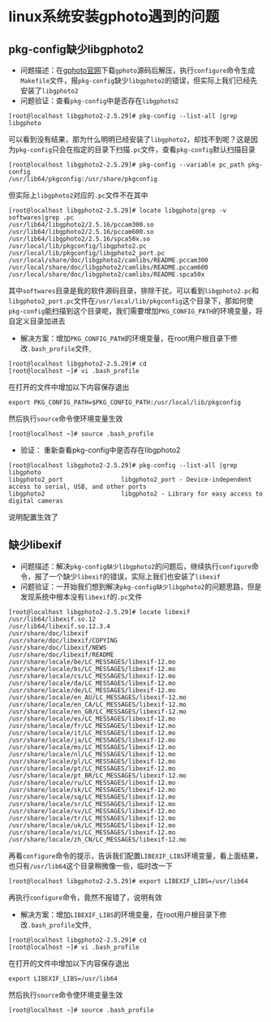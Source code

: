 # linux系统安装gphoto遇到的问题
## pkg-config缺少libgphoto2
- 问题描述：在[gphoto官网](http://gphoto.org/)下载`gphoto`源码后解压，执行`configure`命令生成`Makefile`文件，报`pkg-config`缺少`libgphoto2`的错误，但实际上我们已经先安装了`libgphoto2`
- 问题验证：查看`pkg-config`中是否存在`libgphoto2`
```
[root@localhost libgphoto2-2.5.29]# pkg-config --list-all |grep libgphoto
```
可以看到没有结果，那为什么明明已经安装了`libgphoto2`，却找不到呢？这是因为`pkg-config`只会在指定的目录下扫描`.pc`文件，查看`pkg-config`默认扫描目录
```
[root@localhost libgphoto2-2.5.29]# pkg-config --variable pc_path pkg-config
/usr/lib64/pkgconfig:/usr/share/pkgconfig
```
但实际上`libgphoto2`对应的`.pc`文件不在其中
```
[root@localhost libgphoto2-2.5.29]# locate libgphoto|grep -v softwares|grep .pc
/usr/lib64/libgphoto2/2.5.16/pccam300.so
/usr/lib64/libgphoto2/2.5.16/pccam600.so
/usr/lib64/libgphoto2/2.5.16/spca50x.so
/usr/local/lib/pkgconfig/libgphoto2.pc
/usr/local/lib/pkgconfig/libgphoto2_port.pc
/usr/local/share/doc/libgphoto2/camlibs/README.pccam300
/usr/local/share/doc/libgphoto2/camlibs/README.pccam600
/usr/local/share/doc/libgphoto2/camlibs/README.spca50x

```
其中`softwares`目录是我的软件源码目录，排除干扰，可以看到`libgphoto2.pc`和`libgphoto2_port.pc`文件在`/usr/local/lib/pkgconfig`这个目录下，那如何使`pkg-config`能扫描到这个目录呢，我们需要增加`PKG_CONFIG_PATH`的环境变量，将自定义目录加进去
- 解决方案：增加`PKG_CONFIG_PATH`的环境变量，在root用户根目录下修改`.bash_profile`文件,
```
[root@localhost libgphoto2-2.5.29]# cd
[root@localhost ~]# vi .bash_profile 
```
在打开的文件中增加以下内容保存退出
```
export PKG_CONFIG_PATH=$PKG_CONFIG_PATH:/usr/local/lib/pkgconfig
```
然后执行`source`命令使环境变量生效
```
[root@localhost ~]# source .bash_profile
```
- 验证： 重新查看pkg-config中是否存在libgphoto2
```
[root@localhost libgphoto2-2.5.29]# pkg-config --list-all |grep libgphoto
libgphoto2_port                libgphoto2_port - Device-independent access to serial, USB, and other ports
libgphoto2                     libgphoto2 - Library for easy access to digital cameras

```
说明配置生效了
## 缺少libexif
- 问题描述：解决`pkg-config缺少libgphoto2`的问题后，继续执行`configure`命令，报了一个缺少`libexif`的错误，实际上我们也安装了`libexif`
- 问题验证：一开始我们想到解决`pkg-config缺少libgphoto2`的问题思路，但是发现系统中根本没有`libexif`的`.pc`文件
```
[root@localhost libgphoto2-2.5.29]# locate libexif
/usr/lib64/libexif.so.12
/usr/lib64/libexif.so.12.3.4
/usr/share/doc/libexif
/usr/share/doc/libexif/COPYING
/usr/share/doc/libexif/NEWS
/usr/share/doc/libexif/README
/usr/share/locale/be/LC_MESSAGES/libexif-12.mo
/usr/share/locale/bs/LC_MESSAGES/libexif-12.mo
/usr/share/locale/cs/LC_MESSAGES/libexif-12.mo
/usr/share/locale/da/LC_MESSAGES/libexif-12.mo
/usr/share/locale/de/LC_MESSAGES/libexif-12.mo
/usr/share/locale/en_AU/LC_MESSAGES/libexif-12.mo
/usr/share/locale/en_CA/LC_MESSAGES/libexif-12.mo
/usr/share/locale/en_GB/LC_MESSAGES/libexif-12.mo
/usr/share/locale/es/LC_MESSAGES/libexif-12.mo
/usr/share/locale/fr/LC_MESSAGES/libexif-12.mo
/usr/share/locale/it/LC_MESSAGES/libexif-12.mo
/usr/share/locale/ja/LC_MESSAGES/libexif-12.mo
/usr/share/locale/ms/LC_MESSAGES/libexif-12.mo
/usr/share/locale/nl/LC_MESSAGES/libexif-12.mo
/usr/share/locale/pl/LC_MESSAGES/libexif-12.mo
/usr/share/locale/pt/LC_MESSAGES/libexif-12.mo
/usr/share/locale/pt_BR/LC_MESSAGES/libexif-12.mo
/usr/share/locale/ru/LC_MESSAGES/libexif-12.mo
/usr/share/locale/sk/LC_MESSAGES/libexif-12.mo
/usr/share/locale/sq/LC_MESSAGES/libexif-12.mo
/usr/share/locale/sr/LC_MESSAGES/libexif-12.mo
/usr/share/locale/sv/LC_MESSAGES/libexif-12.mo
/usr/share/locale/tr/LC_MESSAGES/libexif-12.mo
/usr/share/locale/uk/LC_MESSAGES/libexif-12.mo
/usr/share/locale/vi/LC_MESSAGES/libexif-12.mo
/usr/share/locale/zh_CN/LC_MESSAGES/libexif-12.mo
```
再看`configure`命令的提示，告诉我们配置`LIBEXIF_LIBS`环境变量，看上面结果，也只有`/usr/lib64`这个目录稍微像一些，临时改一下
```
[root@localhost libgphoto2-2.5.29]# export LIBEXIF_LIBS=/usr/lib64
```
再执行`configure`命令，竟然不报错了，说明有效
- 解决方案：增加`LIBEXIF_LIBS`的环境变量，在root用户根目录下修改`.bash_profile`文件,
```
[root@localhost libgphoto2-2.5.29]# cd
[root@localhost ~]# vi .bash_profile 
```
在打开的文件中增加以下内容保存退出
```
export LIBEXIF_LIBS=/usr/lib64
```
然后执行`source`命令使环境变量生效
```
[root@localhost ~]# source .bash_profile
```